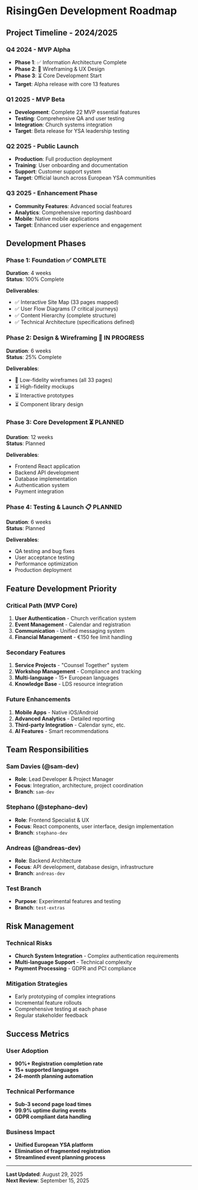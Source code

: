 # RisingGen Development Roadmap

## Project Timeline - 2024/2025

### Q4 2024 - MVP Alpha
- **Phase 1**: ✅ Information Architecture Complete
- **Phase 2**: 🚧 Wireframing & UX Design  
- **Phase 3**: ⏳ Core Development Start
- **Target**: Alpha release with core 13 features

### Q1 2025 - MVP Beta
- **Development**: Complete 22 MVP essential features
- **Testing**: Comprehensive QA and user testing
- **Integration**: Church systems integration
- **Target**: Beta release for YSA leadership testing

### Q2 2025 - Public Launch
- **Production**: Full production deployment
- **Training**: User onboarding and documentation
- **Support**: Customer support system
- **Target**: Official launch across European YSA communities

### Q3 2025 - Enhancement Phase
- **Community Features**: Advanced social features
- **Analytics**: Comprehensive reporting dashboard
- **Mobile**: Native mobile applications
- **Target**: Enhanced user experience and engagement

## Development Phases

### Phase 1: Foundation ✅ COMPLETE
**Duration**: 4 weeks  
**Status**: 100% Complete

**Deliverables**:
- ✅ Interactive Site Map (33 pages mapped)
- ✅ User Flow Diagrams (7 critical journeys)
- ✅ Content Hierarchy (complete structure)
- ✅ Technical Architecture (specifications defined)

### Phase 2: Design & Wireframing 🚧 IN PROGRESS
**Duration**: 6 weeks  
**Status**: 25% Complete

**Deliverables**:
- 🚧 Low-fidelity wireframes (all 33 pages)
- ⏳ High-fidelity mockups
- ⏳ Interactive prototypes
- ⏳ Component library design

### Phase 3: Core Development ⏳ PLANNED
**Duration**: 12 weeks  
**Status**: Planned

**Deliverables**:
- Frontend React application
- Backend API development
- Database implementation
- Authentication system
- Payment integration

### Phase 4: Testing & Launch 📋 PLANNED
**Duration**: 6 weeks  
**Status**: Planned

**Deliverables**:
- QA testing and bug fixes
- User acceptance testing
- Performance optimization
- Production deployment

## Feature Development Priority

### Critical Path (MVP Core)
1. **User Authentication** - Church verification system
2. **Event Management** - Calendar and registration
3. **Communication** - Unified messaging system
4. **Financial Management** - €150 fee limit handling

### Secondary Features
1. **Service Projects** - "Counsel Together" system
2. **Workshop Management** - Compliance and tracking
3. **Multi-language** - 15+ European languages
4. **Knowledge Base** - LDS resource integration

### Future Enhancements
1. **Mobile Apps** - Native iOS/Android
2. **Advanced Analytics** - Detailed reporting
3. **Third-party Integration** - Calendar sync, etc.
4. **AI Features** - Smart recommendations

## Team Responsibilities

### Sam Davies (@sam-dev)
- **Role**: Lead Developer & Project Manager
- **Focus**: Integration, architecture, project coordination
- **Branch**: `sam-dev`

### Stephano (@stephano-dev)  
- **Role**: Frontend Specialist & UX
- **Focus**: React components, user interface, design implementation
- **Branch**: `stephano-dev`

### Andreas (@andreas-dev)
- **Role**: Backend Architecture
- **Focus**: API development, database design, infrastructure
- **Branch**: `andreas-dev`

### Test Branch
- **Purpose**: Experimental features and testing
- **Branch**: `test-extras`

## Risk Management

### Technical Risks
- **Church System Integration** - Complex authentication requirements
- **Multi-language Support** - Technical complexity
- **Payment Processing** - GDPR and PCI compliance

### Mitigation Strategies
- Early prototyping of complex integrations
- Incremental feature rollouts
- Comprehensive testing at each phase
- Regular stakeholder feedback

## Success Metrics

### User Adoption
- **90%+ Registration completion rate**
- **15+ supported languages**
- **24-month planning automation**

### Technical Performance
- **Sub-3 second page load times**
- **99.9% uptime during events**
- **GDPR compliant data handling**

### Business Impact
- **Unified European YSA platform**
- **Elimination of fragmented registration**
- **Streamlined event planning process**

---

**Last Updated**: August 29, 2025  
**Next Review**: September 15, 2025
